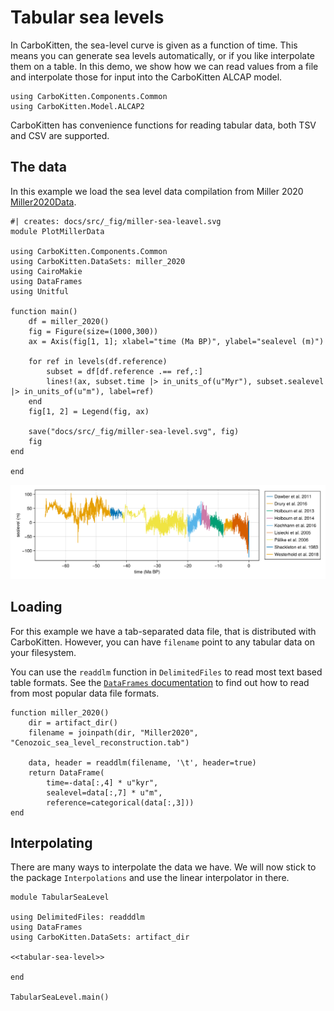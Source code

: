 # Tabular sea levels

In CarboKitten, the sea-level curve is given as a function of time. This means you can generate sea levels automatically, or if you like interpolate them on a table. In this demo, we show how we can read values from a file and interpolate those for input into the CarboKitten ALCAP model.

``` {.julia #tabular-sea-level}
using CarboKitten.Components.Common
using CarboKitten.Model.ALCAP2
```

CarboKitten has convenience functions for reading tabular data, both TSV and CSV are supported.

## The data

In this example we load the sea level data compilation from Miller 2020 [Miller2020Data](@cite).

``` {.julia .task file=examples/tabular-sea-level/plot-miller-data.jl}
#| creates: docs/src/_fig/miller-sea-leavel.svg
module PlotMillerData

using CarboKitten.Components.Common
using CarboKitten.DataSets: miller_2020
using CairoMakie
using DataFrames
using Unitful

function main()
    df = miller_2020()
    fig = Figure(size=(1000,300))
    ax = Axis(fig[1, 1]; xlabel="time (Ma BP)", ylabel="sealevel (m)")

    for ref in levels(df.reference)
        subset = df[df.reference .== ref,:]
        lines!(ax, subset.time |> in_units_of(u"Myr"), subset.sealevel |> in_units_of(u"m"), label=ref)
    end
    fig[1, 2] = Legend(fig, ax)

    save("docs/src/_fig/miller-sea-level.svg", fig)
    fig
end

end
```

![Miller 2020 sea level data](../fig/miller-sea-level.svg)


## Loading

For this example we have a tab-separated data file, that is distributed with CarboKitten. However, you can have `filename` point to any tabular data on your filesystem. 

You can use the `readdlm` function in `DelimitedFiles` to read most text based table formats. See the [`DataFrames` documentation](https://dataframes.juliadata.org/stable/man/importing_and_exporting/) to find out how to read from most popular data file formats.

``` {.julia #tabular-sea-level}
function miller_2020()
    dir = artifact_dir()
    filename = joinpath(dir, "Miller2020", "Cenozoic_sea_level_reconstruction.tab")

    data, header = readdlm(filename, '\t', header=true)
    return DataFrame(
        time=-data[:,4] * u"kyr",
        sealevel=data[:,7] * u"m",
        reference=categorical(data[:,3]))
end
```

## Interpolating

There are many ways to interpolate the data we have. We will now stick to the package `Interpolations` and use the linear interpolator in there.

``` {.julia file=examples/tabular-sea-level.jl}
module TabularSeaLevel

using DelimitedFiles: readddlm
using DataFrames
using CarboKitten.DataSets: artifact_dir

<<tabular-sea-level>>

end

TabularSeaLevel.main()
```